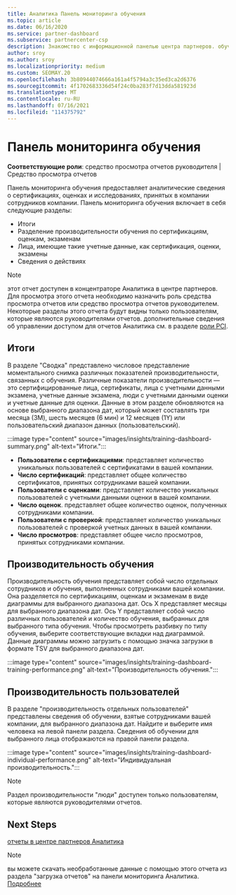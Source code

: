 ```yaml
---
title: Аналитика Панель мониторинга обучения
ms.topic: article
ms.date: 06/16/2020
ms.service: partner-dashboard
ms.subservice: partnercenter-csp
description: Знакомство с информационной панелью центра партнеров. обучение — это один из отчетов, доступных в области "центр партнеров Аналитика (PCI)".
author: sroy
ms.author: sroy
ms.localizationpriority: medium
ms.custom: SEOMAY.20
ms.openlocfilehash: 3b80944074666a161a4f5794a3c35ed3ca2d6376
ms.sourcegitcommit: 4f1702683336d54f24c0ba283f7d13dda581923d
ms.translationtype: MT
ms.contentlocale: ru-RU
ms.lasthandoff: 07/16/2021
ms.locfileid: "114375792"
---
```

# <a name="trainings-dashboard"></a>Панель мониторинга обучения

**Соответствующие роли**: средство просмотра отчетов руководителя | Средство просмотра отчетов

Панель мониторинга обучения предоставляет аналитические сведения о сертификациях, оценках и исследованиях, принятых в компании сотрудников компании. Панель мониторинга обучения включает в себя следующие разделы:

- Итоги
- Разделение производительности обучения по сертификациям, оценкам, экзаменам
- Лица, имеющие такие учетные данные, как сертификация, оценки, экзамены
- Сведения о действиях

>[!NOTE] 
>этот отчет доступен в концентраторе Аналитика в центре партнеров. Для просмотра этого отчета необходимо назначить роль средства просмотра отчетов или средство просмотра отчетов руководителем. Некоторые разделы этого отчета будут видны только пользователям, которые являются руководителями отчетов. дополнительные сведения об управлении доступом для отчетов Аналитика см. в разделе [роли PCI](insights-roles.md).

## <a name="summary"></a>Итоги

В разделе "Сводка" представлено числовое представление моментального снимка различных показателей производительности, связанных с обучения. Различные показатели производительности — это сертифицированные лица, сертификаты, лица с учетными данными экзамена, учетные данные экзамена, люди с учетными данными оценки и учетные данные для оценки. Данные в этом разделе обновляются на основе выбранного диапазона дат, который может составлять три месяца (3M), шесть месяцев (6 мин) и 12 месяцев (1Y) или пользовательский диапазон данных (пользовательский). 

:::image type="content" source="images/insights/training-dashboard-summary.png" alt-text="Итоги.":::

- **Пользователи с сертификациями**: представляет количество уникальных пользователей с сертификатами в вашей компании.
- **Число сертификаций**: представляет общее количество сертификатов, принятых сотрудниками вашей компании.
- **Пользователи с оценками**: представляет количество уникальных пользователей с учетными данными оценки в вашей компании. 
- **Число оценок**. представляет общее количество оценок, полученных сотрудниками компании.
- **Пользователи с проверкой**: представляет количество уникальных пользователей с проверкой учетных данных в вашей компании. 
- **Число просмотров**: представляет общее число просмотров, принятых сотрудниками компании.

## <a name="training-performance"></a>Производительность обучения

Производительность обучения представляет собой число отдельных сотрудников и обучения, выполненных сотрудниками вашей компании. Она разделяется по сертификациям, оценкам и экзаменам в виде диаграммы для выбранного диапазона дат. Ось X представляет месяцы для выбранного диапазона дат. Ось Y представляет собой число различных пользователей и количество обучения, выбранных для выбранного типа обучения. Чтобы просмотреть разбивку по типу обучения, выберите соответствующие вкладки над диаграммой. Данные диаграммы можно загрузить с помощью значка загрузки в формате TSV для выбранного диапазона дат.

:::image type="content" source="images/insights/training-dashboard-training-performance.png" alt-text="Производительность обучения.":::

## <a name="individuals-performance"></a>Производительность пользователей

В разделе "производительность отдельных пользователей" представлены сведения об обучении, взятые сотрудниками вашей компании, для выбранного диапазона дат. Найдите и выберите имя человека на левой панели раздела. Сведения об обучении для выбранного лица отображаются на правой панели раздела.

:::image type="content" source="images/insights/training-dashboard-individual-performance.png" alt-text="Индивидуальная производительность.":::

>[!NOTE] 
> Раздел производительности "люди" доступен только пользователям, которые являются руководителями отчетов. 

## <a name="next-steps"></a>Next Steps

[отчеты в центре партнеров Аналитика](partner-center-insights.md)

>[!NOTE] 
> вы можете скачать необработанные данные с помощью этого отчета из раздела "загрузка отчетов" на панели мониторинга Аналитика. [Подробнее](insights-download-reports.md)